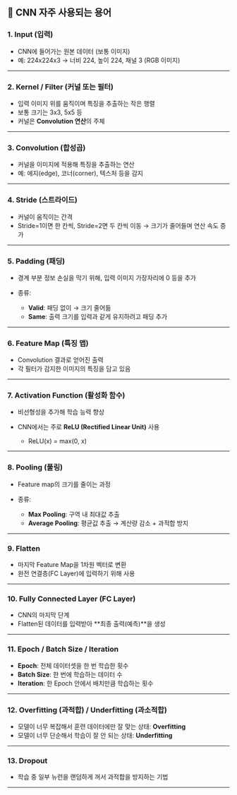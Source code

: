 ## 🧠 CNN 자주 사용되는 용어

### 1. **Input (입력)**

* CNN에 들어가는 원본 데이터 (보통 이미지)
* 예: 224x224x3 → 너비 224, 높이 224, 채널 3 (RGB 이미지)

---

### 2. **Kernel / Filter (커널 또는 필터)**

* 입력 이미지 위를 움직이며 특징을 추출하는 작은 행렬
* 보통 크기는 3x3, 5x5 등
* 커널은 **Convolution 연산**의 주체

---

### 3. **Convolution (합성곱)**

* 커널을 이미지에 적용해 특징을 추출하는 연산
* 예: 에지(edge), 코너(corner), 텍스처 등을 감지

---

### 4. **Stride (스트라이드)**

* 커널이 움직이는 간격
* Stride=1이면 한 칸씩, Stride=2면 두 칸씩 이동
  → 크기가 줄어들며 연산 속도 증가

---

### 5. **Padding (패딩)**

* 경계 부분 정보 손실을 막기 위해, 입력 이미지 가장자리에 0 등을 추가
* 종류:

  * **Valid**: 패딩 없이 → 크기 줄어듦
  * **Same**: 출력 크기를 입력과 같게 유지하려고 패딩 추가

---

### 6. **Feature Map (특징 맵)**

* Convolution 결과로 얻어진 출력
* 각 필터가 감지한 이미지의 특징을 담고 있음

---

### 7. **Activation Function (활성화 함수)**

* 비선형성을 추가해 학습 능력 향상
* CNN에서는 주로 **ReLU (Rectified Linear Unit)** 사용

  * ReLU(x) = max(0, x)

---

### 8. **Pooling (풀링)**

* Feature map의 크기를 줄이는 과정
* 종류:

  * **Max Pooling**: 구역 내 최대값 추출
  * **Average Pooling**: 평균값 추출
    → 계산량 감소 + 과적합 방지

---

### 9. **Flatten**

* 마지막 Feature Map을 1차원 벡터로 변환
* 완전 연결층(FC Layer)에 입력하기 위해 사용

---

### 10. **Fully Connected Layer (FC Layer)**

* CNN의 마지막 단계
* Flatten된 데이터를 입력받아 \*\*최종 출력(예측)\*\*을 생성

---

### 11. **Epoch / Batch Size / Iteration**

* **Epoch**: 전체 데이터셋을 한 번 학습한 횟수
* **Batch Size**: 한 번에 학습하는 데이터 수
* **Iteration**: 한 Epoch 안에서 배치만큼 학습하는 횟수

---

### 12. **Overfitting (과적합) / Underfitting (과소적합)**

* 모델이 너무 복잡해서 훈련 데이터에만 잘 맞는 상태: **Overfitting**
* 모델이 너무 단순해서 학습이 잘 안 되는 상태: **Underfitting**

---

### 13. **Dropout**

* 학습 중 일부 뉴런을 랜덤하게 꺼서 과적합을 방지하는 기법

---

